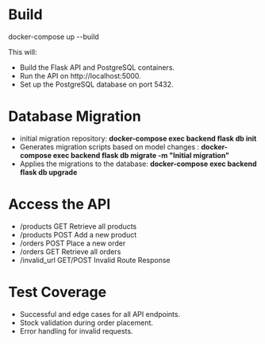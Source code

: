 # Build 
docker-compose up --build                                               

This will:

*   Build the Flask API and PostgreSQL containers.
*   Run the API on http://localhost:5000.
*   Set up the PostgreSQL database on port 5432.

# Database Migration
*   initial migration repository: **docker-compose exec backend flask db init**                               
*    Generates migration scripts based on model changes : **docker-compose exec backend flask db migrate -m "Initial migration"**
*    Applies the migrations to the database: **docker-compose exec backend flask db upgrade**                            

# Access the API
*   /products	    GET	        Retrieve all products
*   /products	    POST	    Add a new product
*   /orders	        POST	    Place a new order
*   /orders	        GET	        Retrieve all orders
*   /invalid_url    GET/POST    Invalid Route Response

# Test Coverage

*   Successful and edge cases for all API endpoints.
*   Stock validation during order placement.
*   Error handling for invalid requests.